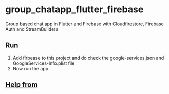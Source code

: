 # group_chatapp_flutter_firebase
Group based chat app in Flutter and Firebase with Cloudfirestore, Firebase Auth and StreamBuilders 

 
 ## Run
 1. Add firbease to this project and do check the google-services.json and GoogleServices-Info.plist file
 2. Now run the app 

 ## [Help from](https://youtu.be/Qwk5oIAkgnY)
 
